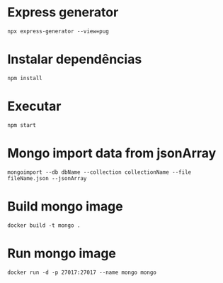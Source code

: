 # Express generator

```npx express-generator --view=pug```

# Instalar dependências

```npm install```

# Executar

```npm start```

# Mongo import data from jsonArray

```mongoimport --db dbName --collection collectionName --file fileName.json --jsonArray```

# Build mongo image

```docker build -t mongo .```

# Run mongo image

```docker run -d -p 27017:27017 --name mongo mongo```
